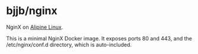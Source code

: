 bjjb/nginx
==========

NginX on [Alipine Linux](http://alpinelinux.org/).

This is a minimal NginX Docker image. It exposes ports 80 and 443, and the
/etc/nginx/conf.d directory, which is auto-included.
